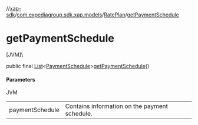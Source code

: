 //[xap-sdk](../../../index.md)/[com.expediagroup.sdk.xap.models](../index.md)/[RatePlan](index.md)/[getPaymentSchedule](get-payment-schedule.md)

# getPaymentSchedule

[JVM]\

public final [List](https://docs.oracle.com/javase/8/docs/api/java/util/List.html)&lt;[PaymentSchedule](../-payment-schedule/index.md)&gt;[getPaymentSchedule](get-payment-schedule.md)()

#### Parameters

JVM

| | |
|---|---|
| paymentSchedule | Contains information on the payment schedule. |
